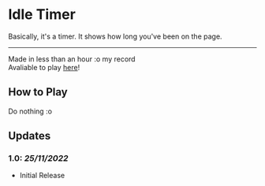 # Idle Timer

Basically, it's a timer. It shows how long you've been on the page.

-----------

Made in less than an hour :o my record  
Avaliable to play [here](https://lukiiy.github.io/idletimer/)!

## How to Play

Do nothing :o

## Updates

### **1.0**: _25/11/2022_

* Initial Release
